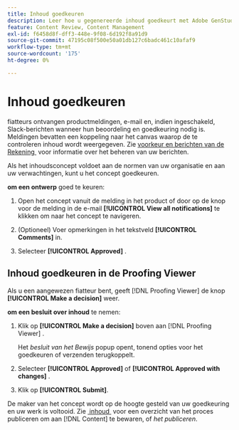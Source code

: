 ```yaml
---
title: Inhoud goedkeuren
description: Leer hoe u gegenereerde inhoud goedkeurt met Adobe GenStudio for Performance Marketing.
feature: Content Review, Content Management
exl-id: f6458d8f-dff3-448e-9f08-6d192f8a91d9
source-git-commit: 47195c08f500e50a01db127c6badc461c10afaf9
workflow-type: tm+mt
source-wordcount: '175'
ht-degree: 0%

---
```


# Inhoud goedkeuren

fiatteurs ontvangen productmeldingen, e-mail en, indien ingeschakeld, Slack-berichten wanneer hun beoordeling en goedkeuring nodig is. Meldingen bevatten een koppeling naar het canvas waarop de te controleren inhoud wordt weergegeven. Zie [&#x200B; voorkeur en berichten van de Rekening &#x200B;](https://experienceleague.adobe.com/nl/docs/core-services/interface/features/account-preferences) voor informatie over het beheren van uw berichten.

Als het inhoudsconcept voldoet aan de normen van uw organisatie en aan uw verwachtingen, kunt u het concept goedkeuren.

**om een ontwerp** goed te keuren:

1. Open het concept vanuit de melding in het product of door op de knop voor de melding in de e-mail **[!UICONTROL View all notifications]** te klikken om naar het concept te navigeren.

1. (Optioneel) Voer opmerkingen in het tekstveld **[!UICONTROL Comments]** in.

1. Selecteer **[!UICONTROL Approved]** .

## Inhoud goedkeuren in de Proofing Viewer

Als u een aangewezen fiatteur bent, geeft [!DNL Proofing Viewer] de knop **[!UICONTROL Make a decision]** weer.

**om een besluit over inhoud** te nemen:

1. Klik op **[!UICONTROL Make a decision]** boven aan [!DNL Proofing Viewer] .

   Het _besluit van het Bewijs_ popup opent, tonend opties voor het goedkeuren of verzenden terugkoppelt.

1. Selecteer **[!UICONTROL Approved]** of **[!UICONTROL Approved with changes]** .

1. Klik op **[!UICONTROL Submit]**.

De maker van het concept wordt op de hoogte gesteld van uw goedkeuring en uw werk is voltooid. Zie [&#x200B; inhoud &#x200B;](/help/user-guide/approvals/publish-content.md) voor een overzicht van het proces publiceren om aan [!DNL Content] te bewaren, of _het publiceren_.
